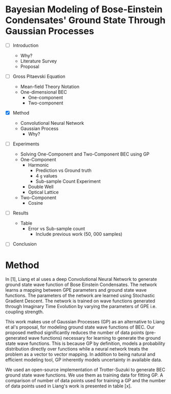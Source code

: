 # Bayesian Modeling of Bose-Einstein Condensates' Ground State Through Gaussian Processes

- [ ] Introduction
  - Why?
  - Literature Survey
  - Proposal
- [ ] Gross Pitaevski Equation
  - Mean-field Theory Notation
  - One-dimensional BEC
    - One-component
    - Two-component
- [x] Method
  - Convolutional Neural Network
  - Gaussian Process
    - Why?
- [ ] Experiments
  - Solving One-Component and Two-Component BEC using GP
  - One-Component
    - Harmonic
      - Prediction vs Ground truth
      - 4 `g` values
      - Sub-sample Count Experiment
    - Double Well
    - Optical Lattice
  - Two-Component
    - Cosine
- [ ] Results
  - Table
    - Error vs Sub-sample count
      - Include previous work (50, 000 samples)
- [ ] Conclusion



# Method

In [1], Liang et al uses a deep Convolutional Neural Network to generate ground state wave function of Bose Einstein Condensates. The network learns a mapping between GPE parameters and ground state wave functions. The parameters of the network are learned using Stochastic Gradient Descent. The network is trained on wave functions generated through Imaginary Time Evolution by varying the parameters of GPE i.e. coupling strength. 

This work makes use of Gaussian Processes (GP) as an alternative to Liang et al's proposal, for modeling ground state wave functions of BEC. Our proposed method significantly reduces the number of data points (pre-generated wave functions) necessary for learning to generate the ground state wave functions. This is because GP by definition, models a probability distribution directly over functions while a neural network treats the problem as a vector to vector mapping. In addition to being natural and efficient modeling tool, GP inherently models uncertainty in available data.

We used an open-source implementation of Trotter-Suzuki to generate BEC ground state wave functions. We use them as training data for fitting GP. A comparison of number of data points used for training a GP and the number of data points used in Liang's work is presented in table [x]. 